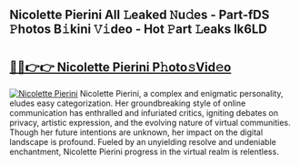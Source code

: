 ## Nicolette Pierini All 𝙻eaked 𝙽u𝚍es - Part-fDS 𝙿hotos B𝚒kini 𝚅𝚒deo - Hot 𝙿art 𝙻eaks lk6LD

# <h2><a href="http://ld0dwij.urlbe.top/?page=Nicolette+Pierini">🔗🔗👉👉 Nicolette Pierini P𝚑oto𝚜Vid𝚎o</a></h2>

[![Nicolette Pierini](https://i.imgur.com/eBuTRDB.gif)](http://ld0dwij.urlbe.top/?page=Nicolette+Pierini)
Nicolette Pierini, a complex and enigmatic personality, eludes easy categorization. Her groundbreaking style of online communication has enthralled and infuriated critics, igniting debates on privacy, artistic expression, and the evolving nature of virtual communities. Though her future intentions are unknown, her impact on the digital landscape is profound. Fueled by an unyielding resolve and undeniable enchantment, Nicolette Pierini progress in the virtual realm is relentless.
